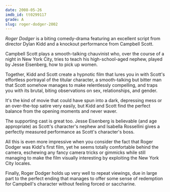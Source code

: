 ```yaml
---
date: 2008-05-26
imdb_id: tt0299117
grade: A
slug: roger-dodger-2002
---
```


_Roger Dodger_ is a biting comedy-drama featuring an excellent script from director Dylan Kidd and a knockout performance from Campbell Scott.

Campbell Scott plays a smooth-talking chauvinist who, over the course of a night in New York City, tries to teach his high-school-aged nephew, played by Jesse Eisenberg, how to pick up women.

Together, Kidd and Scott create a hypnotic film that lures you in with Scott's effortless portrayal of the titular character, a smooth-talking but bitter man that Scott somehow manages to make relentlessly compelling, and traps you with its brutal, biting observations on sex, relationships, and gender.

It's the kind of movie that could have spun into a dark, depressing mess or an over-the-top satire very easily, but Kidd and Scott find the perfect balance from the opening moments and never waver.

The supporting cast is great too. Jesse Eisenberg is believable (and age appropriate) as Scott's character's nephew and Isabella Rossellini gives a perfectly measured performance as Scott's character's boss.

All this is even more impressive when you consider the fact that Roger Dodger was Kidd's first film, yet he seems totally comfortable behind the camera, eschewing any fancy camera tricks or gimmicks while still managing to make the film visually interesting by exploiting the New York City locales.

Finally, Roger Dodger holds up very well to repeat viewings, due in large part to the perfect ending that manages to offer some sense of redemption for Campbell's character without feeling forced or saccharine.

